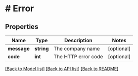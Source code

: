 # # Error

## Properties

Name | Type | Description | Notes
------------ | ------------- | ------------- | -------------
**message** | **string** | The company name | [optional]
**code** | **int** | The HTTP error code | [optional]

[[Back to Model list]](../../README.md#models) [[Back to API list]](../../README.md#endpoints) [[Back to README]](../../README.md)

